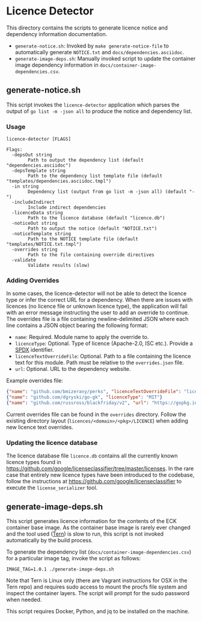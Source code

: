 Licence Detector
================

This directory contains the scripts to generate licence notice and dependency information documentation.

- `generate-notice.sh`: Invoked by `make generate-notice-file` to automatically generate `NOTICE.txt` and `docs/dependencies.asciidoc`.
- `generate-image-deps.sh`: Manually invoked script to update the container image dependency information in `docs/container-image-dependencies.csv`.


generate-notice.sh
-------------------

This script invokes the `licence-detector` application which parses the output of `go list -m -json all` to produce the notice and dependency list.

### Usage

```
licence-detector [FLAGS]

Flags:
  -depsOut string
    	Path to output the dependency list (default "dependencies.asciidoc")
  -depsTemplate string
    	Path to the dependency list template file (default "templates/dependencies.asciidoc.tmpl")
  -in string
    	Dependency list (output from go list -m -json all) (default "-")
  -includeIndirect
    	Include indirect dependencies
  -licenceData string
    	Path to the licence database (default "licence.db")
  -noticeOut string
    	Path to output the notice (default "NOTICE.txt")
  -noticeTemplate string
    	Path to the NOTICE template file (default "templates/NOTICE.txt.tmpl")
  -overrides string
    	Path to the file containing override directives
  -validate
    	Validate results (slow)
```

### Adding Overrides

In some cases, the licence-detector will not be able to detect the licence type or infer the correct URL for a dependency. When there are issues with licences (no licence file or unknown licence type), the application will fail with an error message instructing the user to add an override to continue. The overrides file is a file containing newline-delimited JSON where each line contains a JSON object bearing the following format:

- `name`: Required. Module name to apply the override to.
- `licenceType`: Optional. Type of licence (Apache-2.0, ISC etc.). Provide a [SPDX](https://spdx.org/licenses/) identifier.
- `licenceTextOverrideFile`: Optional. Path to a file containing the licence text for this module. Path must be relative to the `overrides.json` file.
- `url`: Optional. URL to the dependency website.

Example overrides file:

```json
{"name": "github.com/bmizerany/perks", "licenceTextOverrideFile": "licences/github.com/bmizerany/perks/LICENCE"}
{"name": "github.com/dgryski/go-gk", "licenceType": "MIT"}
{"name": "github.com/russross/blackfriday/v2", "url": "https://gopkg.in/russross/blackfriday.v2"}
```

Current overrides file can be found in the `overrides` directory. Follow the existing directory layout (`licences/<domain>/<pkg>/LICENCE`) when adding new licence text overrides.

### Updating the licence database

The licence database file `licence.db` contains all the currently known licence types found in https://github.com/google/licenseclassifier/tree/master/licenses. In the rare case that entirely new licence types have been introduced to the codebase, follow the instructions at https://github.com/google/licenseclassifier to execute the `license_serializer` tool.


generate-image-deps.sh
-----------------------

This script generates licence information for the contents of the ECK container base image. As the container base image is rarely ever changed and the tool used ([Tern](https://github.com/vmware/tern)) is slow to run, this script is not invoked automatically by the build process.

To generate the dependency list (`docs/container-image-dependencies.csv`) for a particular image tag, invoke the script as follows:

```shell
IMAGE_TAG=1.0.1 ./generate-image-deps.sh
```

Note that Tern is Linux only (there are Vagrant instructions for OSX in the Tern repo) and requires sudo access to mount the procfs file system and inspect the container layers. The script will prompt for the sudo password when needed.

This script requires Docker, Python, and jq to be installed on the machine.
